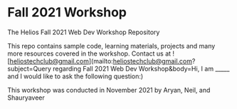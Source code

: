# Fall 2021 Workshop
The Helios Fall 2021 Web Dev Workshop Repository

This repo contains sample code, learning materials, projects and many more resources covered in the workshop. Contact us at ![heliostechclub@gmail.com](mailto:heliostechclub@gmail.com?subject=Query regarding Fall 2021 Web Dev Workshop&body=Hi, I am _____ and I would like to ask the following question:)

This workshop was conducted in November 2021 by Aryan, Neil, and Shauryaveer

